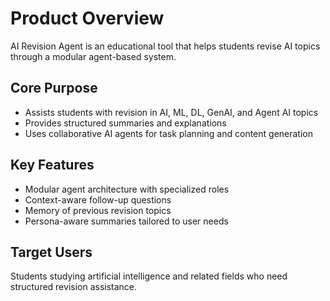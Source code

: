 # Product Overview

AI Revision Agent is an educational tool that helps students revise AI topics through a modular agent-based system.

## Core Purpose
- Assists students with revision in AI, ML, DL, GenAI, and Agent AI topics
- Provides structured summaries and explanations
- Uses collaborative AI agents for task planning and content generation

## Key Features
- Modular agent architecture with specialized roles
- Context-aware follow-up questions
- Memory of previous revision topics
- Persona-aware summaries tailored to user needs

## Target Users
Students studying artificial intelligence and related fields who need structured revision assistance.
